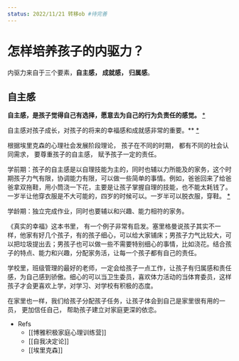 ```yaml
---
status: 2022/11/21 转移ob #待完善
---
```


# 怎样培养孩子的内驱力？


内驱力来自于三个要素，**自主感， 成就感， 归属感**。   

## 自主感

**自主感，是孩子觉得自己有选择，愿意去为自己的行为负责任的感觉。** [*](https://roamresearch.com/#/offline/Evergreen/page/DxgyjYJ67)  

自主感对孩子成长，对孩子的将来的幸福感和成就感非常的重要。** [*](https://roamresearch.com/#/offline/Evergreen/page/MVmMzDFAx)  

根据埃里克森的心理社会发展阶段理论， 孩子在不同的时期， 都有不同的社会认同需求， 要尊重孩子的自主感， 赋予孩子一定的责任。  

学前期：孩子的自主感是以自理技能为主的，同时也辅以力所能及的家务，这个时期孩子力气有限，协调能力有限，可以做一些简单的事情。例如，爸爸回来了给爸爸拿双拖鞋，用小筒浇一下花，主要是让孩子掌握自理的技能，也不能太耗钱了。一岁半让他穿衣服是不大可能的，四岁的时候可以。一岁半可以脱衣服，穿鞋。 [*](https://roamresearch.com/#/offline/Evergreen/page/j6PX4JCDQ)  

学龄期：独立完成作业，同时也要辅以和兴趣、能力相符的家务。  

《真实的幸福》这本书里， 有一个例子非常有启发。塞里格曼说孩子其实不一样，他家有好几个孩子，有的孩子细心，可以给大家铺床；男孩子力气比较大，可以把垃圾提出去；男孩子也可以做一些不需要特别细心的事情，比如浇花。结合孩子的特点、能力和兴趣，分配家务活，让每一个孩子都有自己的责任。  

学校里，班级管理的最好的老师，一定会给孩子一点工作，让孩子有归属感和责任感，为自己感到骄傲。细心的可以当卫生委员，喜欢体力活动的当体育委员，这样孩子才会更喜欢上学，对学习、对学校有积极的态度。  

在家里也一样，我们给孩子分配孩子任务，让孩子体会到自己是家里很有用的一员， 更加信任自己， 帮助孩子建立对家庭更深的依恋。  



-   Refs
    -   [[博雅积极家庭心理训练营]]
    -   [[自我决定论]]
    -   [[埃里克森]]
